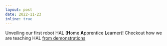```yaml
---
layout: post
date: 2022-11-23
inline: true
---
```


Unveiling our first robot HAL (**H**ome **A**pprentice **L**earner)! Checkout how we are teaching HAL [from demonstrations](https://www.youtube.com/watch?v=yXJ8RtHzBkk)

